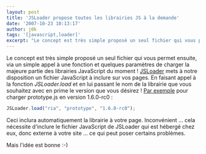```yaml
---
layout: post
title: 'JSLoader propose toutes les librairies JS à la demande'
date: '2007-10-23 10:13:17'
author: j0k
tags: '[javascript,loader]'
excerpt: "Le concept est très simple proposé un seul fichier qui vous permet ensuite, via un simple appel à une fonction et quelques paramètres de charger la majeure partie des librairies JavaScript du moment !     \n[JSLoader](http://www.jsloader.com/) mets à notre disposition un fichier JavaScript à inclure sur vos pages. En faisant appel à la fonction      …"
---
```


Le concept est très simple proposé un seul fichier qui vous permet ensuite, via un simple appel à une fonction et quelques paramètres de charger la majeure partie des librairies JavaScript du moment !
[JSLoader](http://www.jsloader.com/) mets à notre disposition un fichier JavaScript à inclure sur vos pages. En faisant appel à la fonction *JSLoader.load* et en lui passant le nom de la librairie que vous souhaitez avec en prime le version que vous désirez !    [Par exemple](http://www.jsloader.com/twiki/bin/view/JSLoader) pour charger prototype.js en version 1.6.0-rc0 :

```js
JSLoader.load("ria", "prototype", "1.6.0-rc0");
```

Ceci inclura automatiquement la librairie à votre page.    Inconvénient ... cela nécessite d'inclure le fichier JavaScript de JSLoader qui est hébergé chez eux, donc externe à votre site ... ce qui peut poser certains problèmes.

Mais l'idée est bonne :-)
